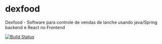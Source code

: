 # dexfood
Dexfood - Software para controle de vendas de lanche usando java/Spring backend e React no Frontend

[![Build Status](https://travis-ci.org/brunocrodriguessouza/dexfood.svg?branch=master)](https://travis-ci.org/brunocrodriguessouza/dexfood)
